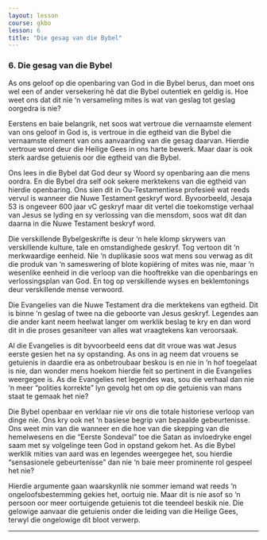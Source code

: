 ```yaml
---
layout: lesson
course: gkbo
lesson: 6
title: "Die gesag van die Bybel"
---
```


### 6. Die gesag van die Bybel
As ons geloof op die openbaring van God in die Bybel berus, dan moet ons wel een of ander versekering hê dat die Bybel outentiek en geldig is. Hoe weet ons dat dit nie ‘n versameling mites is wat van geslag tot geslag oorgedra is nie?

Eerstens en baie belangrik, net soos wat vertroue die vernaamste element van ons geloof in God is, is vertroue in die egtheid van die Bybel die vernaamste element van ons aanvaarding van die gesag daarvan. Hierdie vertroue word deur die Heilige Gees in ons harte bewerk. Maar daar is ook sterk aardse getuienis oor die egtheid van die Bybel.

Ons lees in die Bybel dat God deur sy Woord sy openbaring aan die mens oordra. En die Bybel dra self ook sekere merktekens van die egtheid van hierdie openbaring. Ons sien dit in Ou-Testamentiese profesieë wat reeds vervul is wanneer die Nuwe Testament geskryf word. Byvoorbeeld, Jesaja 53 is ongeveer 600 jaar vC geskryf maar dit vertel die toekomstige verhaal van Jesus se lyding en sy verlossing van die mensdom, soos wat dit dan daarna in die Nuwe Testament beskryf word.

Die verskillende Bybelgeskrifte is deur ‘n hele klomp skrywers van verskillende kulture, tale en omstandighede geskryf. Tog vertoon dit ‘n merkwaardige eenheid. Nie ‘n duplikasie soos wat mens sou verwag as dit die produk van ‘n sameswering of blote kopiëring of mites was nie, maar ‘n wesenlike eenheid in die verloop van die hooftrekke van die openbarings en verlossingsplan van God. En tog op verskillende wyses en beklemtonings deur verskillende mense verwoord.

Die Evangelies van die Nuwe Testament dra die merktekens van egtheid. Dit is binne ‘n geslag of twee na die geboorte van Jesus geskryf. Legendes aan die ander kant neem heelwat langer om werklik beslag te kry en dan word dit in die proses gesaniteer van alles wat vraagtekens kan veroorsaak.

Al die Evangelies is dit byvoorbeeld eens dat dit vroue was wat Jesus eerste gesien het na sy opstanding. As ons in ag neem dat vrouens se getuienis in daardie era as onbetroubaar beskou is en nie in ‘n hof toegelaat is nie, dan wonder mens hoekom hierdie feit so pertinent in die Evangelies weergegee is. As die Evangelies net legendes was, sou die verhaal dan nie ‘n meer “polities korrekte” lyn gevolg het om op die getuienis van mans staat te gemaak het nie?

Die Bybel openbaar en verklaar nie vir ons die totale historiese verloop van dinge nie. Ons kry ook net ‘n basiese begrip van bepaalde gebeurtenisse. Ons weet min van die wanneer en die hoe van die skepping van die hemelwesens en die “Eerste Sondeval” toe die Satan as invloedryke engel saam met sy volgelinge teen God in opstand gekom het. As die Bybel werklik mities van aard was en legendes weergegee het, sou hierdie “sensasionele gebeurtenisse” dan nie ‘n baie meer prominente rol gespeel het nie?

Hierdie argumente gaan waarskynlik nie sommer iemand wat reeds ‘n ongeloofsbestemming gekies het, oortuig nie. Maar dit is nie asof so ‘n persoon oor meer oortuigende getuienis tot die teendeel beskik nie. Die gelowige aanvaar die getuienis onder die leiding van die Heilige Gees, terwyl die ongelowige dit bloot verwerp.

---

